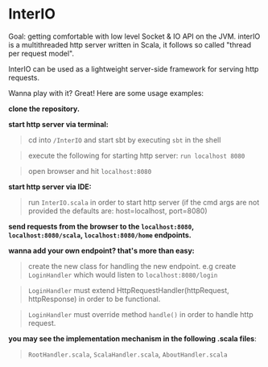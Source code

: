 # InterIO
Goal: getting comfortable with low level Socket &amp; IO API on the JVM. interIO is a multithreaded http server written in Scala, it follows so called "thread per request model".

InterIO can be used as a lightweight server-side framework for serving http requests.

Wanna play with it? Great! Here are some usage examples:

**clone the repository.**

**start http server via terminal:** 
  > cd into `/InterIO` and start sbt by executing `sbt` in the shell
  
  > execute the following for starting http server: `run localhost 8080`
  
  > open browser and hit `localhost:8080`

**start http server via IDE:**

  > run `InterIO.scala` in order to start http server (if the cmd args are not provided the defaults are: host=localhost, port=8080)

**send requests from the browser to the `localhost:8080`, `localhost:8080/scala`, `localhost:8080/home` endpoints.**

**wanna add your own endpoint? that's more than easy:**
  
  > create the new class for handling the new endpoint. e.g create `LoginHandler` which would listen to `localhost:8080/login`
  
  > `LoginHandler` must extend HttpRequestHandler(httpRequest, httpResponse) in order to be functional.
  
  > `LoginHandler` must override method `handle()` in order to handle http request.

**you may see the implementation mechanism in the following .scala files**:
  > `RootHandler.scala`, `ScalaHandler.scala`, `AboutHandler.scala`
